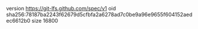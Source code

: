 version https://git-lfs.github.com/spec/v1
oid sha256:78187ba2243f62679d5cfbfa2a6278ad7c0be9a96e9655f604152aedec6612b0
size 16800
